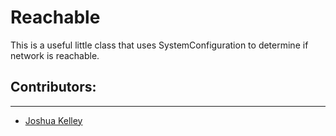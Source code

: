 # Reachable

This is a useful little class that uses SystemConfiguration to determine if network is reachable.

## Contributors:
---
* [Joshua Kelley](https://github.com/jdkelley/)
